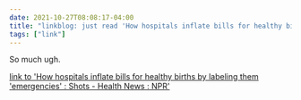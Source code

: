 ```yaml
---
date: 2021-10-27T08:08:17-04:00
title: "linkblog: just read 'How hospitals inflate bills for healthy births by labeling them 'emergencies' : Shots - Health News : NPR'"
tags: ["link"]
---
```

So much ugh.
 
[link to 'How hospitals inflate bills for healthy births by labeling them 'emergencies' : Shots - Health News : NPR'](https://www.npr.org/sections/health-shots/2021/10/27/1049138668/childbirth-how-hospitals-inflate-bills)
